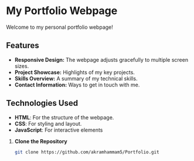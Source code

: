 # My Portfolio Webpage

Welcome to my personal portfolio webpage! 

## Features

- **Responsive Design:** The webpage adjusts gracefully to multiple screen sizes.
- **Project Showcase:** Highlights of my key projects.
- **Skills Overview:** A summary of my technical skills.
- **Contact Information:** Ways to get in touch with me.

## Technologies Used

- **HTML**: For the structure of the webpage.
- **CSS**: For styling and layout.
- **JavaScript**: For interactive elements


1. **Clone the Repository**

   ```bash
   git clone https://github.com/akramhammam5/Portfolio.git
